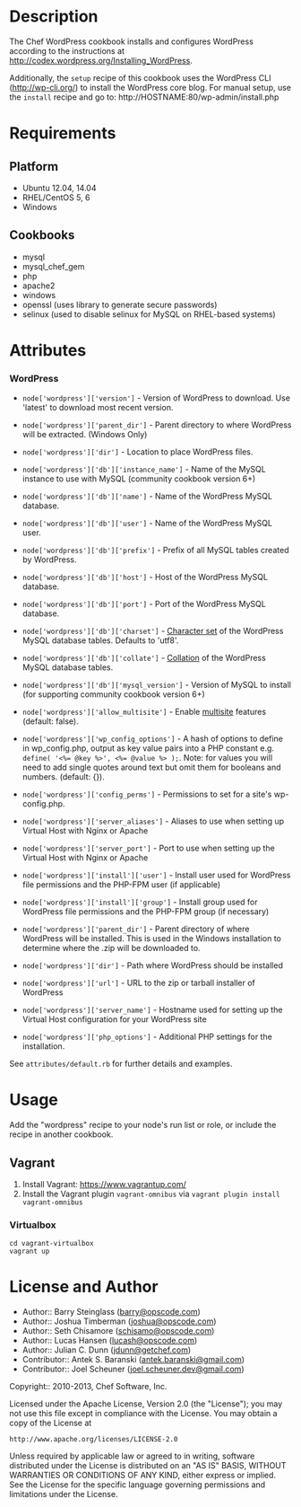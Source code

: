 # Description

The Chef WordPress cookbook installs and configures WordPress according to the instructions at http://codex.wordpress.org/Installing_WordPress.

Additionally, the `setup` recipe of this cookbook uses the WordPress CLI (http://wp-cli.org/) to install the WordPress core blog.
For manual setup, use the `install` recipe and go to: http://HOSTNAME:80/wp-admin/install.php

# Requirements

## Platform

* Ubuntu 12.04, 14.04
* RHEL/CentOS 5, 6
* Windows

## Cookbooks

* mysql
* mysql_chef_gem
* php
* apache2
* windows
* openssl (uses library to generate secure passwords)
* selinux (used to disable selinux for MySQL on RHEL-based systems)

# Attributes

### WordPress

* `node['wordpress']['version']` - Version of WordPress to download. Use 'latest' to download most recent version.
* `node['wordpress']['parent_dir']` - Parent directory to where WordPress will be extracted. (Windows Only)
* `node['wordpress']['dir']` - Location to place WordPress files.
* `node['wordpress']['db']['instance_name']` - Name of the MySQL instance to use with MySQL (community cookbook version 6+)
* `node['wordpress']['db']['name']` - Name of the WordPress MySQL database.
* `node['wordpress']['db']['user']` - Name of the WordPress MySQL user.
* `node['wordpress']['db']['prefix']` - Prefix of all MySQL tables created by WordPress.
* `node['wordpress']['db']['host']` - Host of the WordPress MySQL database.
* `node['wordpress']['db']['port']` - Port of the WordPress MySQL database.
* `node['wordpress']['db']['charset']` - [Character set](http://dev.mysql.com/doc/refman/5.7/en/charset-charsets.html) of the WordPress MySQL database tables. Defaults to 'utf8'.
* `node['wordpress']['db']['collate']` - [Collation](http://dev.mysql.com/doc/refman/5.7/en/charset-collation-effect.html) of the WordPress MySQL database tables.
* `node['wordpress']['db']['mysql_version']` - Version of MySQL to install (for supporting community cookbook version 6+)

* `node['wordpress']['allow_multisite']` - Enable [multisite](http://codex.wordpress.org/Create_A_Network) features (default: false).
* `node['wordpress']['wp_config_options']` - A hash of options to define in wp_config.php, output as key value pairs into a PHP constant e.g. `define( '<%= @key %>', <%= @value %> );`. Note: for values you will need to add single quotes around text but omit them for booleans and numbers. (default: {}).
* `node['wordpress']['config_perms']` - Permissions to set for a site's wp-config.php.
* `node['wordpress']['server_aliases']` - Aliases to use when setting up Virtual Host with Nginx or Apache
* `node['wordpress']['server_port']` - Port to use when setting up the Virtual Host with Nginx or Apache

* `node['wordpress']['install']['user']` - Install user used for WordPress file permissions and the PHP-FPM user (if applicable)
* `node['wordpress']['install']['group']` - Install group used for WordPress file permissions and the PHP-FPM group (if necessary)

* `node['wordpress']['parent_dir']` - Parent directory of where WordPress will be installed. This is used in the Windows installation to determine where the .zip will be downloaded to.
* `node['wordpress']['dir']` - Path where WordPress should be installed
* `node['wordpress']['url']` - URL to the zip or tarball installer of WordPress
* `node['wordpress']['server_name']` - Hostname used for setting up the Virtual Host configuration for your WordPress site

* `node['wordpress']['php_options']` - Additional PHP settings for the installation.

See `attributes/default.rb` for further details and examples.

# Usage

Add the "wordpress" recipe to your node's run list or role, or include the recipe in another cookbook.

## Vagrant

1) Install Vagrant: https://www.vagrantup.com/
2) Install the Vagrant plugin `vagrant-omnibus` via `vagrant plugin install vagrant-omnibus`

### Virtualbox

```shell
cd vagrant-virtualbox
vagrant up
```

# License and Author

* Author:: Barry Steinglass (barry@opscode.com)
* Author:: Joshua Timberman (joshua@opscode.com)
* Author:: Seth Chisamore (schisamo@opscode.com)
* Author:: Lucas Hansen (lucash@opscode.com)
* Author:: Julian C. Dunn (jdunn@getchef.com)
* Contributor:: Antek S. Baranski (antek.baranski@gmail.com)
* Contributor:: Joel Scheuner (joel.scheuner.dev@gmail.com)

Copyright:: 2010-2013, Chef Software, Inc.

Licensed under the Apache License, Version 2.0 (the "License");
you may not use this file except in compliance with the License.
You may obtain a copy of the License at

    http://www.apache.org/licenses/LICENSE-2.0

Unless required by applicable law or agreed to in writing, software
distributed under the License is distributed on an "AS IS" BASIS,
WITHOUT WARRANTIES OR CONDITIONS OF ANY KIND, either express or implied.
See the License for the specific language governing permissions and
limitations under the License.
